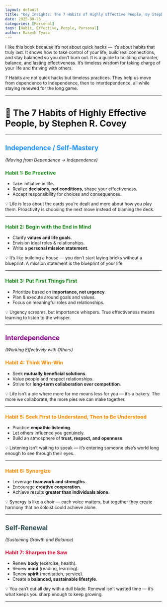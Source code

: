 ```yaml
---
layout: default
title: "Key Insights: The 7 Habits of Highly Effective People, By Stephen R. Covey!"
date: 2025-09-26
categories: [Personal]
tags: [Habit, Effective, People, Personal]
author: Rakesh Tyata
---
```


I like this book because it’s not about quick hacks — it’s about habits that truly last. It shows how to take control of your life, build real connections, and stay balanced so you don’t burn out. It is a guide to building character, balance, and lasting effectiveness. It’s timeless wisdom for taking charge of your life and thriving with others.

7 Habits are not quick hacks but timeless practices. They help us move from dependence to independence, then to interdependence, all while staying renewed for the long game.

---

# 🌟 The 7 Habits of Highly Effective People, by Stephen R. Covey

---

## <span style="color:#1E90FF">Independence / Self-Mastery</span>

_(Moving from Dependence → Independence)_

### <span style="color:#228B22">Habit 1: Be Proactive</span>

- Take initiative in life.
- Realize **decisions, not conditions**, shape your effectiveness.
- Accept responsibility for choices and consequences.

💡 Life is less about the cards you’re dealt and more about how you play them. Proactivity is choosing the next move instead of blaming the deck.

---

### <span style="color:#228B22">Habit 2: Begin with the End in Mind</span>

- Clarify **values and life goals**.
- Envision ideal roles & relationships.
- Write a **personal mission statement**.

💡 It’s like building a house — you don’t start laying bricks without a blueprint. A mission statement is the blueprint of your life.

---

### <span style="color:#228B22">Habit 3: Put First Things First</span>

- Prioritize based on **importance, not urgency**.
- Plan & execute around goals and values.
- Focus on meaningful roles and relationships.

💡 Urgency screams, but importance whispers. True effectiveness means learning to listen to the whisper.

---

## <span style="color:#8B008B">Interdependence</span>

_(Working Effectively with Others)_

### <span style="color:#FF8C00">Habit 4: Think Win-Win</span>

- Seek **mutually beneficial solutions**.
- Value people and respect relationships.
- Strive for **long-term collaboration over competition**.

💡 Life isn’t a pie where more for me means less for you — it’s a bakery. The more we collaborate, the more pies we can make together.

---

### <span style="color:#FF8C00">Habit 5: Seek First to Understand, Then to Be Understood</span>

- Practice **empathic listening**.
- Let others influence you genuinely.
- Build an atmosphere of **trust, respect, and openness**.

💡 Listening isn’t waiting to speak — it’s entering someone else’s world long enough to see through their eyes.

---

### <span style="color:#FF8C00">Habit 6: Synergize</span>

- Leverage **teamwork and strengths**.
- Encourage **creative cooperation**.
- Achieve results **greater than individuals alone**.

💡 Synergy is like a choir — each voice matters, but together they create harmony that no soloist could achieve alone.

---

## <span style="color:#2F4F4F">Self-Renewal</span>

_(Sustaining Growth and Balance)_

### <span style="color:#DC143C">Habit 7: Sharpen the Saw</span>

- Renew **body** (exercise, health).
- Renew **mind** (reading, learning).
- Renew **spirit** (meditation, service).
- Create a **balanced, sustainable lifestyle**.

💡 You can’t cut all day with a dull blade. Renewal isn’t wasted time — it’s what keeps you sharp enough to keep growing.

---
